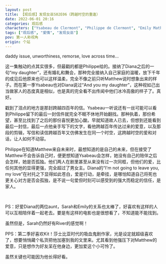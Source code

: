 ```yaml
---
layout: post
title: 【观后感】发现女巫S02E06（跨越时空的重逢）
date: 2022-06-01 20:16
categories: 观后感
characters: ["Ysabeau de Clermont", "Philippe de Clermont", "Emily Mather", "Sarah Bishop", "Kit Marlowe"]
tags: ["观后感", "爱情", "发现女巫"]
pov: 第一人称视角
origin: 个站
---
```


daddy issue, unworthiness, remorse, love across time...

这一集触动的点其实很多，但最戳的都是Philippe给的。接纳了Diana之后的一句“my daughter”，还有婚礼和舞会，那种完全接纳入自己家庭的温暖，放下千年的成见后他原来也可以这样温柔，完全不像之前只听Matthew说时想象出来的样子。而在第一季Ysabeau也对Diana说过“And you my daughter”，这种视如己出当做家人的态度真是相似，也是真的完全看不出传闻中他们冰冷高傲的样子了。真好。

戳到了泪点的地方是那封跨越四百年的信。Ysabeau一听说还有一丝可能可以看到Philippe留下的最后一封信件就完全不眠不休地开始翻找。那种执着，那份希望，甚至比找到了之后的那份喜悦更加心酸。早就知道故人已去，但想到还能看到最后一封信，最后一点他亲手写下的文字，看他跨越百年传达过来的爱意，以及那段的剪辑，写信和读信跨越百年又仿佛发生在同一个时空，这跨越时空的爱和对话，让人如何不动容。

Philippe在知道Matthew来自未来时，最想知道的是自己的未来，但在接受了Matthew不会告诉自己时，便更想知道Ysabeau会怎样，她没有自己的陪伴之后会怎样，她是否孤独。他们两人在剧里甚至从来没有过一次同框，但他们的爱，比任何其他的显得更强，完全超过了男女主。Diana的“I'm not going to leave you, my love”在衬托之下显得如此苍白，爱是行动，是牵挂，是哪怕知道自己将死也更关心对方是否会孤独，是不说一句爱但时刻可以感受到的强大而稳定的信任，是家人。

<br>

PS：好爱Diana的两位aunt，Sarah和Emily的关系也太棒了，好喜欢有这样的人可以互相陪伴着一起老去。要是有这样的电影也是很想看了，不知道能不能找到。

虽然但是，Sarah仍然好有River的感觉啊！

PPS：第二季好喜欢Kit！莎士比亚时代的吸血鬼剧作家，光是设定就超级喜欢了，想要悄悄藏个私货把他加塞到我的文里来。尤其看到他强压下对Matthew的爱意，只是想作为好友呆在他身边，更加爱这个小可怜了。

虽然关键也可能因为他长得好看。
